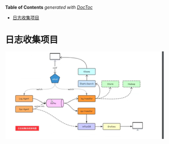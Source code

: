 <!-- START doctoc generated TOC please keep comment here to allow auto update -->
<!-- DON'T EDIT THIS SECTION, INSTEAD RE-RUN doctoc TO UPDATE -->
**Table of Contents**  *generated with [DocToc](https://github.com/thlorenz/doctoc)*

- [日志收集项目](#%E6%97%A5%E5%BF%97%E6%94%B6%E9%9B%86%E9%A1%B9%E7%9B%AE)

<!-- END doctoc generated TOC please keep comment here to allow auto update -->

# 日志收集项目
![](log_collection_structure.jpeg)